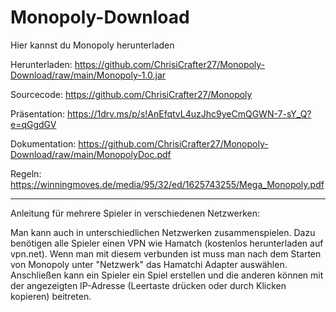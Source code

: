 # Monopoly-Download
Hier kannst du Monopoly herunterladen

Herunterladen: https://github.com/ChrisiCrafter27/Monopoly-Download/raw/main/Monopoly-1.0.jar

Sourcecode: https://github.com/ChrisiCrafter27/Monopoly

Präsentation: https://1drv.ms/p/s!AnEfqtvL4uzJhc9yeCmQGWN-7-sY_Q?e=qGgdGV

Dokumentation: https://github.com/ChrisiCrafter27/Monopoly-Download/raw/main/MonopolyDoc.pdf

Regeln: https://winningmoves.de/media/95/32/ed/1625743255/Mega_Monopoly.pdf

-------------------------------------------------------------------------------------------------------

Anleitung für mehrere Spieler in verschiedenen Netzwerken:

Man kann auch in unterschiedlichen Netzwerken zusammenspielen. Dazu benötigen alle Spieler einen VPN
wie Hamatch (kostenlos herunterladen auf vpn.net). Wenn man mit diesem verbunden ist muss man nach dem
Starten von Monopoly unter "Netzwerk" das Hamatchi Adapter auswählen. Anschließen kann ein Spieler ein
Spiel erstellen und die anderen können mit der angezeigten IP-Adresse (Leertaste drücken oder durch
Klicken kopieren) beitreten.
